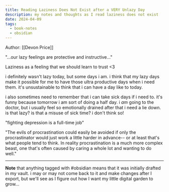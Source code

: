 ```yaml
---
title: Reading Laziness Does Not Exist after a VERY Unlazy Day
description: my notes and thoughts as I read laziness does not exist
date: 2024-04-09
tags:
  - book-notes
  - obsidian
---
```

Author: [[Devon Price]]

"...our lazy feelings are protective and instructive..."

Laziness as a feeling that we should learn to trust <3 

i definitely wasn't lazy today, but some days i am. i think that my lazy days make it possible for me to have those ultra productive days when i need them. it's unsustainable to think that i can have a day like to today.

i also sometimes need to remember that i can take sick days if i need to. it's funny because tomorrow i am sort of doing a half day. i *am* going to the doctor, but i usually feel so emotionally drained after that i need a lie down. is that lazy? is that a misuse of sick time? i don't think so!

"fighting depression is a full-time job"

"The evils of procrastination could easily be avoided if only the procrastinator would just work a little harder in advance-- or at least that's what people tend to think. In reality procrastination is a much more complex beast, one that's often caused by caring a whole lot and wanting to do well."

---
**Note** that anything tagged with #obsidian means that it was initially drafted in my vault. i may or may not come back to it and make changes after I export, but we'll see as I figure out how I want my little digital garden to grow...